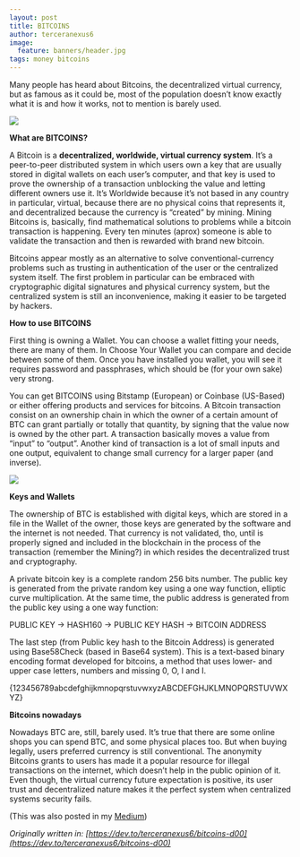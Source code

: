 ```yaml
---
layout: post
title: BITCOINS
author: terceranexus6
image:
  feature: banners/header.jpg
tags: money bitcoins
---
```


Many people has heard about Bitcoins, the decentralized virtual currency, but as famous as it could be, most of the population doesn’t know exactly what it is and how it works, not to mention is barely used.

<img src="{{ site.url }}/assets/images/dev.to/1_qw-LviZW16nuq2iSFj8OuQ.jpeg" style="display: block; margin: 0 auto;">

**What are BITCOINS?**

A Bitcoin is a **decentralized, worldwide, virtual currency system**. It’s a peer-to-peer distributed system in which users own a key that are usually stored in digital wallets on each user’s computer, and that key is used to prove the ownership of a transaction unblocking the value and letting different owners use it. It’s Worldwide because it’s not based in any country in particular, virtual, because there are no physical coins that represents it, and decentralized because the currency is “created” by mining. Mining Bitcoins is, basically, find mathematical solutions to problems while a bitcoin transaction is happening. Every ten minutes (aprox) someone is able to validate the transaction and then is rewarded with brand new bitcoin.

Bitcoins appear mostly as an alternative to solve conventional-currency problems such as trusting in authentication of the user or the centralized system itself. The first problem in particular can be embraced with cryptographic digital signatures and physical currency system, but the centralized system is still an inconvenience, making it easier to be targeted by hackers.

**How to use BITCOINS**

First thing is owning a Wallet. You can choose a wallet fitting your needs, there are many of them. In Choose Your Wallet you can compare and decide between some of them. Once you have installed you wallet, you will see it requires password and passphrases, which should be (for your own sake) very strong.

You can get BITCOINS using Bitstamp (European) or Coinbase (US-Based) or either offering products and services for bitcoins. A Bitcoin transaction consist on an ownership chain in which the owner of a certain amount of BTC can grant partially or totally that quantity, by signing that the value now is owned by the other part. A transaction basically moves a value from “input” to “output”. Another kind of transaction is a lot of small inputs and one output, equivalent to change small currency for a larger paper (and inverse).

<img src="{{ site.url }}/assets/images/dev.to/1__UMT2ifl7pFd9gjShYm2iA.png" style="display: block; margin: 0 auto;">

**Keys and Wallets**

The ownership of BTC is established with digital keys, which are stored in a file in the Wallet of the owner, those keys are generated by the software and the internet is not needed. That currency is not validated, tho, until is properly signed and included in the blockchain in the process of the transaction (remember the Mining?) in which resides the decentralized trust and cryptography.

A private bitcoin key is a complete random 256 bits number. The public key is generated from the private random key using a one way function, elliptic curve multiplication. At the same time, the public address is generated from the public key using a one way function:

PUBLIC KEY -> HASH160 -> PUBLIC KEY HASH -> BITCOIN ADDRESS

The last step (from Public key hash to the Bitcoin Address) is generated using Base58Check (based in Base64 system). This is a text-based binary encoding format developed for bitcoins, a method that uses lower- and upper case letters, numbers and missing 0, O, l and I.

{123456789abcdefghijkmnopqrstuvwxyzABCDEFGHJKLMNOPQRSTUVWXYZ}

**Bitcoins nowadays**

Nowadays BTC are, still, barely used. It’s true that there are some online shops you can spend BTC, and some physical places too. But when buying legally, users preferred currency is still conventional. The anonymity Bitcoins grants to users has made it a popular resource for illegal transactions on the internet, which doesn’t help in the public opinion of it. Even though, the virtual currency future expectation is positive, its user trust and decentralized nature makes it the perfect system when centralized systems security fails.

(This was also posted in my [Medium](https://medium.com/@HamletAgain/bitcoins-the-currency-of-the-future-a82d4ad69aef))

*Originally written in: [https://dev.to/terceranexus6/bitcoins-d00](https://dev.to/terceranexus6/bitcoins-d00)*
